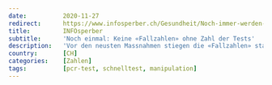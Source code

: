 ```yaml
---
date:          2020-11-27
redirect:      https://www.infosperber.ch/Gesundheit/Noch-immer-werden-Fallzahlen-ohne-Testzahlen-verbreitet
title:         INFOsperber
subtitle:      'Noch einmal: Keine «Fallzahlen» ohne Zahl der Tests'
description:   'Vor den neusten Massnahmen stiegen die «Fallzahlen» stark an, jetzt sinken sie. Ein wichtiger Grund ist die Zahl der Tests.'
country:       [CH]
categories:    [Zahlen]
tags:          [pcr-test, schnelltest, manipulation]
---
```


